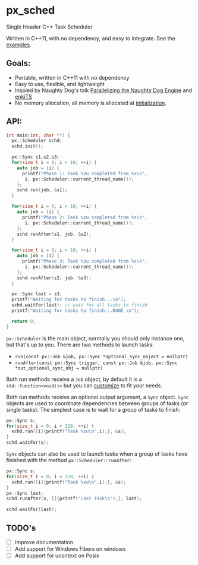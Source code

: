 ﻿# px_sched
Single Header C++ Task Scheduler 

Written in C++11, with no dependency, and easy to integrate. See the [examples](https://github.com/pplux/px_sched/tree/master/examples).

## Goals:
* Portable, written in C++11 with no dependency
* Easy to use, flexible, and lightweight
* Inspied by Naughty Dog's talk [Parallelizing the Naughty Dog Engine](https://www.gdcvault.com/play/1022186/Parallelizing-the-Naughty-Dog-Engine) and [enkiTS](https://github.com/dougbinks/enkiTS)
* No memory allocation, all memory is allocated at [initialization](https://github.com/pplux/px_sched/blob/083ea2cf5558662b75d4232db04b4c510cb59ab0/px_sched.h#L112).

## API:

```cpp
int main(int, char **) {
  px::Scheduler schd;
  schd.init();

  px::Sync s1,s2,s3;
  for(size_t i = 0; i < 10; ++i) {
    auto job = [i] {
      printf("Phase 1: Task %zu completed from %s\n",
       i, px::Scheduler::current_thread_name());
    };
    schd.run(job, &s1);
  }

  for(size_t i = 0; i < 10; ++i) {
    auto job = [i] {
      printf("Phase 2: Task %zu completed from %s\n",
       i, px::Scheduler::current_thread_name());
    };
    schd.runAfter(s1, job, &s2);
  }

  for(size_t i = 0; i < 10; ++i) {
    auto job = [i] {
      printf("Phase 3: Task %zu completed from %s\n",
       i, px::Scheduler::current_thread_name());
    };
    schd.runAfter(s2, job, &s3);
  }

  px::Sync last = s3;
  printf("Waiting for tasks to finish...\n");
  schd.waitFor(last); // wait for all tasks to finish
  printf("Waiting for tasks to finish...DONE \n");

  return 0;
}
```

`px::Scheduler` is the main object, normally you should only instance one, but
that's up to you. There are two methods to launch tasks:

* `run(const px::Job &job, px::Sync *optional_sync_object = nullptr)`
* `runAfter(const px::Sync trigger, const px::Job &job, px::Sync *out_optional_sync_obj = nullptr)`

Both run methods receive a `Job` object, by default it is a `std::function<void()>` but you can [customize](https://github.com/pplux/px_sched/blob/master/examples/example2.cpp) to fit your needs. 

Both run methods receive an optional output argument, a `Sync` object. `Sync` objects are used to coordinate dependencies between groups of tasks (or single tasks). The simplest case is to wait for a group of tasks to finish:

```cpp
px::Sync s;
for(size_t i = 0; i < 128; ++i) {
  schd.run([i]{printf("Task %zu\n",i);}, &s);
}
schd.waitFor(s);
```

`Sync` objects can also be used to launch tasks when a group of tasks have finished with the method `px::Scheduler::runAfter`:

```cpp
px::Sync s;
for(size_t i = 0; i < 128; ++i) {
  schd.run([i]{printf("Task %zu\n",i);}, &s);
}
px::Sync last;
schd.runAfter(s, []{printf("Last Task\n");}, last);

schd.waitFor(last);
```

## TODO's
* [  ] improve documentation
* [  ] Add support for Windows Fibers on windows
* [  ] Add support for ucontext on Posix
